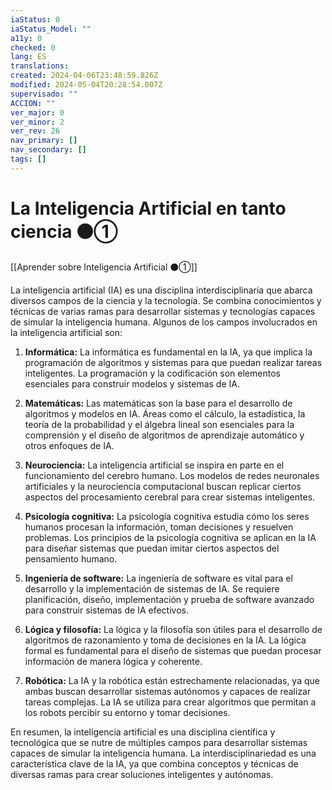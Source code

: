 ```yaml
---
iaStatus: 0
iaStatus_Model: ""
a11y: 0
checked: 0
lang: ES
translations: 
created: 2024-04-06T23:48:59.826Z
modified: 2024-05-04T20:28:54.007Z
supervisado: ""
ACCION: ""
ver_major: 0
ver_minor: 2
ver_rev: 26
nav_primary: []
nav_secondary: []
tags: []
---
```

# La Inteligencia Artificial en tanto ciencia ⚫①

[[Aprender sobre Inteligencia Artificial ⚫①]]

La inteligencia artificial (IA) es una disciplina interdisciplinaria que abarca diversos campos de la ciencia y la tecnología. Se combina conocimientos y técnicas de varias ramas para desarrollar sistemas y tecnologías capaces de simular la inteligencia humana. Algunos de los campos involucrados en la inteligencia artificial son:

1. **Informática:** La informática es fundamental en la IA, ya que implica la programación de algoritmos y sistemas para que puedan realizar tareas inteligentes. La programación y la codificación son elementos esenciales para construir modelos y sistemas de IA.
    
2. **Matemáticas:** Las matemáticas son la base para el desarrollo de algoritmos y modelos en IA. Áreas como el cálculo, la estadística, la teoría de la probabilidad y el álgebra lineal son esenciales para la comprensión y el diseño de algoritmos de aprendizaje automático y otros enfoques de IA.
    
3. **Neurociencia:** La inteligencia artificial se inspira en parte en el funcionamiento del cerebro humano. Los modelos de redes neuronales artificiales y la neurociencia computacional buscan replicar ciertos aspectos del procesamiento cerebral para crear sistemas inteligentes.
    
4. **Psicología cognitiva:** La psicología cognitiva estudia cómo los seres humanos procesan la información, toman decisiones y resuelven problemas. Los principios de la psicología cognitiva se aplican en la IA para diseñar sistemas que puedan imitar ciertos aspectos del pensamiento humano.
    
5. **Ingeniería de software:** La ingeniería de software es vital para el desarrollo y la implementación de sistemas de IA. Se requiere planificación, diseño, implementación y prueba de software avanzado para construir sistemas de IA efectivos.
    
6. **Lógica y filosofía:** La lógica y la filosofía son útiles para el desarrollo de algoritmos de razonamiento y toma de decisiones en la IA. La lógica formal es fundamental para el diseño de sistemas que puedan procesar información de manera lógica y coherente.
    
7. **Robótica:** La IA y la robótica están estrechamente relacionadas, ya que ambas buscan desarrollar sistemas autónomos y capaces de realizar tareas complejas. La IA se utiliza para crear algoritmos que permitan a los robots percibir su entorno y tomar decisiones.
    

En resumen, la inteligencia artificial es una disciplina científica y tecnológica que se nutre de múltiples campos para desarrollar sistemas capaces de simular la inteligencia humana. La interdisciplinariedad es una característica clave de la IA, ya que combina conceptos y técnicas de diversas ramas para crear soluciones inteligentes y autónomas.